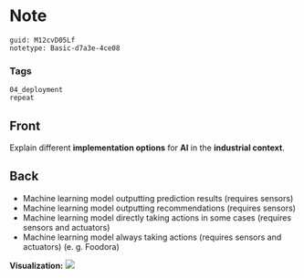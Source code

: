 # Note
```
guid: M12cvD05Lf
notetype: Basic-d7a3e-4ce08
```

### Tags
```
04_deployment
repeat
```

## Front
Explain different <b>implementation options</b> for <b>AI</b> in
the <b>industrial context</b>.

## Back
<ul>
  <li>Machine learning model outputting prediction results
  (requires sensors)
  <li>Machine learning model outputting recommendations (requires
  sensors)
  <li>Machine learning model directly taking actions in some cases
  (requires sensors and actuators)
  <li>Machine learning model always taking actions (requires
  sensors and actuators) (e. g. Foodora)
</ul><b>Visualization:</b> <img src="paste-b7377479586bc01f019a5138a89c254fe4a77052.jpg">
